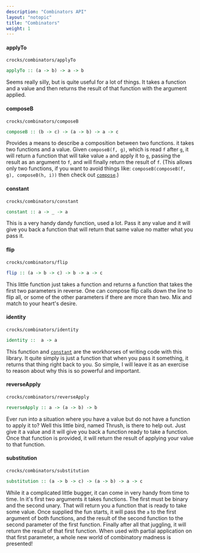 ```yaml
---
description: "Combinators API"
layout: "notopic"
title: "Combinators"
weight: 1
---
```


#### applyTo

`crocks/combinators/applyTo`

```haskell
applyTo :: (a -> b) -> a -> b
```
Seems really silly, but is quite useful for a lot of things. It takes a function
and a value and then returns the result of that function with the argument
applied.

#### composeB

`crocks/combinators/composeB`

```haskell
composeB :: (b -> c) -> (a -> b) -> a -> c
```
Provides a means to describe a composition between two functions. it takes two
functions and a value. Given `composeB(f, g)`, which is read `f` after `g`, it
will return a function that will take value `a` and apply it to `g`, passing the
result as an argument to `f`, and will finally return the result of `f`. (This
allows only two functions, if you want to avoid things like:
`composeB(composeB(f, g), composeB(h, i))` then check out
[`compose`](helpers.html#compose).)

#### constant

`crocks/combinators/constant`

```haskell
constant :: a -> _ -> a
```
This is a very handy dandy function, used a lot. Pass it any value and it will
give you back a function that will return that same value no matter what you
pass it.

#### flip

`crocks/combinators/flip`

```haskell
flip :: (a -> b -> c) -> b -> a -> c
```
This little function just takes a function and returns a function that takes
the first two parameters in reverse. One can compose flip calls down the line to
flip all, or some of the other parameters if there are more than two. Mix and
match to your heart's desire.

#### identity

`crocks/combinators/identity`

```haskell
identity ::  a -> a
```
This function and [`constant`](#constant) are the workhorses of writing code
with this library. It quite simply is just a function that when you pass it
something, it returns that thing right back to you. So simple, I will leave it
as an exercise to reason about why this is so powerful and important.

#### reverseApply

`crocks/combinators/reverseApply`

```haskell
reverseApply :: a -> (a -> b) -> b
```
Ever run into a situation where you have a value but do not have a function to
apply it to? Well this little bird, named Thrush, is there to help out. Just
give it a value and it will give you back a function ready to take a function.
Once that function is provided, it will return the result of applying your value
to that function.

#### substitution

`crocks/combinators/substitution`

```haskell
substitution :: (a -> b -> c) -> (a -> b) -> a -> c
```
While it a complicated little bugger, it can come in very handy from time to
time. In it's first two arguments it takes functions. The first must be binary
and the second unary. That will return you a function that is ready to take some
value. Once supplied the fun starts, it will pass the `a` to the first argument
of both functions, and the result of the second function to the second parameter
of the first function. Finally after all that juggling, it will return the
result of that first function. When used with partial application on that first
parameter, a whole new world of combinatory madness is presented!
